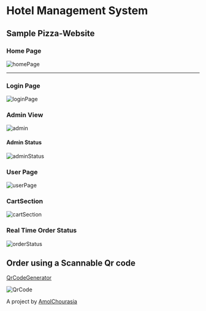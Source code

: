 # Hotel Management System

## Sample Pizza-Website

### Home Page

![homePage]()

---

### Login Page

![loginPage]()

### Admin View

![admin]()

#### Admin Status

![adminStatus]()

### User Page

![userPage]()

### CartSection

![cartSection]()

### Real Time Order Status

![orderStatus]()

## Order using a Scannable Qr code 

[QrCodeGenerator](https://github.com/amolchourasia27/Qr-Code-Generator) 

![QrCode]()

A project by [AmolChourasia](https://github.com/amolchourasia27)